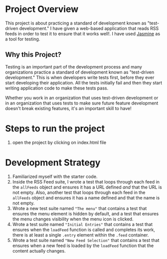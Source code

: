 # Project Overview

This project is about practicing a standard of development known as "test-driven development." I have given a web-based application that reads RSS feeds in order to test it to ensure that it works well!. I have used [Jasmine](http://jasmine.github.io/) as a tool for testing.


## Why this Project?

Testing is an important part of the development process and many organizations practice a standard of development known as "test-driven development." This is when developers write tests first, before they ever start developing their application. All the tests initially fail and then they start writing application code to make these tests pass.

Whether you work in an organization that uses test-driven development or in an organization that uses tests to make sure future feature development doesn't break existing features, it's an important skill to have!

# Steps to run the project

1. open the project by clicking on index.html file


# Development Strategy

1. Familiarized myself with the starter code.
2. Inside the RSS Feed suite, I wrote a test that loops through each feed in the `allFeeds` object and ensures it has a URL defined _and_ that the URL is not empty. Also, another test that loops through each feed in the `allFeeds` object and ensures it has a name defined and that the name is not empty.
3. Wrote a new test suite named `"The menu"` that contains a test that ensures the menu element is hidden by default, and a test that ensures the menu changes visibility when the menu icon is clicked. 
4. Wrote a test suite named `"Initial Entries"` that contains a test that ensures when the `loadFeed` function is called and completes its work, there is at least a single `.entry` element within the `.feed` container.
5. Wrote a test suite named `"New Feed Selection"` that contains a test that ensures when a new feed is loaded by the `loadFeed` function that the content actually changes.
